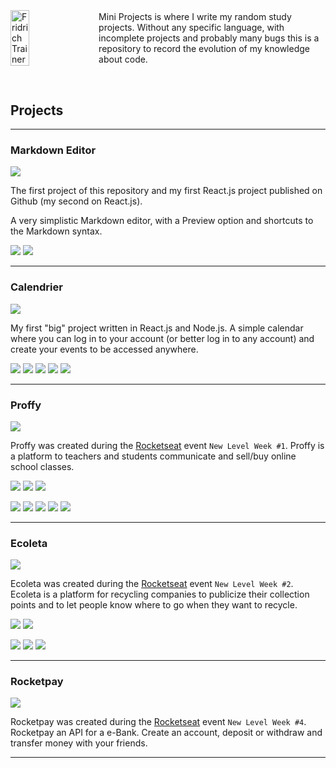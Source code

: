 <h1 align="center">
	<a href="https://github.com/Darguima/Mini-Projects">
	</a>
</h1>

<div 
	style="
		display: flex;
		align-items: center;
		justify-content: center
	"
>
	<img
		alt="Fridrich Trainer"
		src="./readme/MiniProjectsLogoWhite500.png" 
		style="
			width: 25%;
			max-width: 150px;
			padding-right: 2%
		"
	>
	<p
		style="
			width: 75%;
			max-width: 450px;
			padding-left: 2%
		"
	>
		Mini Projects is where I write my random study projects. Without any specific language, with incomplete projects and probably many bugs this is a repository to record the evolution of my knowledge about code.
	</p>
</div>

<br/>

## Projects

___

### Markdown Editor

![](./markdown-editor/readme/MarkdownEditorLogo.png)

The first project of this repository and my first React.js project published on Github (my second on React.js).

A very simplistic Markdown editor, with a Preview option and shortcuts to the Markdown syntax.

![](./markdown-editor/readme/writePage.jpg)
![](./markdown-editor/readme/previewPage.jpg)

___


### Calendrier

![](./Calendrier/readme/CalendrierLogo192.png)

My first "big" project written in React.js and Node.js. A simple calendar where you can log in to your account (or better log in to any account) and create your events to be accessed anywhere.

![](./Calendrier/readme/LoginPage.png)
![](./Calendrier/readme/LandingPage.png)
![](./Calendrier/readme/MonthPage.png)
![](./Calendrier/readme/CreateEventPopup.png)
![](./Calendrier/readme/ManageEventsPage.png)

___

### Proffy

![](./proffy_nlw/readme/ProffyLogo192.png)

Proffy was created during the [Rocketseat](https://rocketseat.com.br/) event `New Level Week #1`.
Proffy is a platform to teachers and students communicate and sell/buy online school classes.

![](./proffy_nlw/readme/Web_Landing.png)
![](./proffy_nlw/readme/Web_TeachPage.png)
![](./proffy_nlw/readme/Web_StudyPage.png)

![](./proffy_nlw/readme/Mobile_Landing.png)
![](./proffy_nlw/readme/Mobile_TeachPage.png)
![](./proffy_nlw/readme/Mobile_StudyPageFilters.png)
![](./proffy_nlw/readme/Mobile_StudyPageTeacher.png)
![](./proffy_nlw/readme/Mobile_FavoritesTeachersPage.png)

___

### Ecoleta

![](./ecoleta_nlw/readme/EcoletaLogo192.png)

Ecoleta was created during the [Rocketseat](https://rocketseat.com.br/) event `New Level Week #2`.
Ecoleta is a platform for recycling companies to publicize their collection points and to let people know where to go when they want to recycle.

![](./ecoleta_nlw/readme/Web_LandingPage.png)
![](./ecoleta_nlw/readme/Web_SignUpPointPage.png)

![](./ecoleta_nlw/readme/Mobile_LandingPage.png)
![](./ecoleta_nlw/readme/Mobile_PointsMap.png)
![](./ecoleta_nlw/readme/Mobile_PointsDetail.png)

___

### Rocketpay

![](./rocketpay/readme/RocketpayLogo192.png)

Rocketpay was created during the [Rocketseat](https://rocketseat.com.br/) event `New Level Week #4`.
Rocketpay an API for a e-Bank. Create an account, deposit or withdraw and transfer money with your friends.
___
